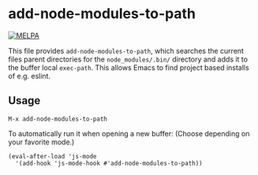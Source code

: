 # add-node-modules-to-path

[![MELPA](http://melpa.org/packages/add-node-modules-to-path-badge.svg)](http://melpa.org/#/add-node-modules-to-path)

This file provides `add-node-modules-to-path`, which searches
the current files parent directories for the `node_modules/.bin/` directory
and adds it to the buffer local `exec-path`.
This allows Emacs to find project based installs of e.g. eslint.

## Usage
`M-x add-node-modules-to-path`

To automatically run it when opening a new buffer:
(Choose depending on your favorite mode.)

```
(eval-after-load 'js-mode
  '(add-hook 'js-mode-hook #'add-node-modules-to-path))
```
